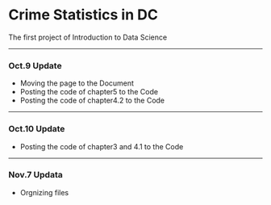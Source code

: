 # Crime Statistics in DC 
The first project of Introduction to Data Science

---
### Oct.9 Update

* Moving the page to the Document
* Posting the code of chapter5 to the Code
* Posting the code of chapter4.2 to the Code

---
### Oct.10 Update

* Posting the code of chapter3 and 4.1 to the Code

---
### Nov.7 Updata

* Orgnizing files
